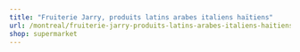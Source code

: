 ```yaml
---
title: "Fruiterie Jarry, produits latins arabes italiens haïtiens"
url: /montreal/fruiterie-jarry-produits-latins-arabes-italiens-haitiens/
shop: supermarket
---
```

